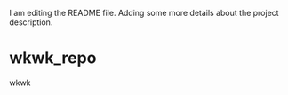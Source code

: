 I am editing the README file. Adding some more details about the project description.
# wkwk_repo
wkwk
